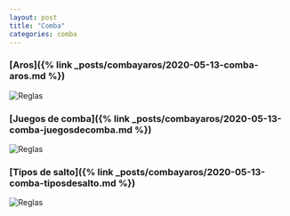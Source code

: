 ```yaml
---
layout: post
title: "Comba"
categories: comba
---
```


### [Aros]({% link _posts/combayaros/2020-05-13-comba-aros.md %})
![Reglas](../images/comba-aros-pestana.jpg)

### [Juegos de comba]({% link _posts/combayaros/2020-05-13-comba-juegosdecomba.md %})
![Reglas](../images/comba_juegosdecomba_pestana.png)

### [Tipos de salto]({% link _posts/combayaros/2020-05-13-comba-tiposdesalto.md %})
![Reglas](../images/comba_tiposdesalto_pestana.jpg)
